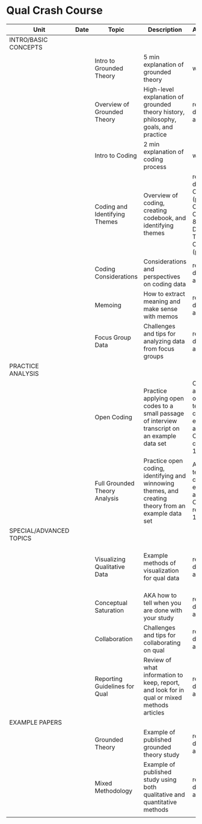# Qual Crash Course

| Unit                    | Date | Topic                         | Description                                                                                          | Assignment                                                                                                     | Material                                                                                                                                                                                                                                                                        |
|-------------------------|------|-------------------------------|------------------------------------------------------------------------------------------------------|----------------------------------------------------------------------------------------------------------------|---------------------------------------------------------------------------------------------------------------------------------------------------------------------------------------------------------------------------------------------------------------------------------|
| INTRO/BASIC CONCEPTS    |      |                               |                                                                                                      |                                                                                                                |                                                                                                                                                                                                                                                                                 |
|                         |      | Intro to Grounded Theory      | 5 min explanation of grounded theory                                                                 | watch video                                                                                                    | [GT video](https://www.youtube.com/watch?v=tirZ7ktPW64)                                                                                                                                                                                                                         |
|                         |      | Overview of Grounded Theory   | High-level explanation of grounded theory history, philosophy, goals, and practice                   | read and discuss article                                                                                       | [GT reading](./readings/grounded_theory_intro.pdf)                                                                                                                                                                                                                              |
|                         |      | Intro to Coding               | 2 min explanation of coding process                                                                  | watch video                                                                                                    | [coding video](https://www.youtube.com/watch?v=6_gZuEm3Op0)                                                                                                                                                                                                                     |
|                         |      | Coding and Identifying Themes | Overview of coding, creating codebook, and identifying themes                                        | read and discuss: Codebook (p 71-73), Coding for Content (p 85-86), Discovering Themes to Conclusion (p 86-96) | <a target="_blank" href="./readings/applied_thematic_analysis.pdf#page=71">thematic analysis readings</a>                                                                                                                                                                                                            |
|                         |      | Coding Considerations         | Considerations and perspectives on coding data                                                       | read and discuss article                                                                                       | [coding reading](./readings/coding_considerations.pdf)                                                                                                                                                                                                                          |
|                         |      | Memoing                       | How to extract meaning and make sense with memos                                                     | read and discuss article                                                                                       | [memo reading](./readings/memoing.pdf)                                                                                                                                                                                                                                          |
|                         |      | Focus Group Data              | Challenges and tips for analyzing data from focus groups                                             | read and discuss article                                                                                       | [focus group reading](./readings/analyzing_focus_groups.pdf)                                                                                                                                                                                                                    |
| PRACTICE ANALYSIS       |      |                               |                                                                                                      |                                                                                                                |                                                                                                                                                                                                                                                                                 |
|                         |      | Open Coding                   | Practice applying open codes to a small passage of interview transcript on an example data set       | Open-code a passage of teresa text, compare to each other and Charmaz's codes (p 173)                          | [intro to data set](./practice_analysis/teresa_texts/background_dont_code.pdf); <br> [data set for open coding practice](./practice_analysis/teresa_texts/open_code_practice.pdf); <br> <a target="_blank" href="./readings/five_ways_of_doing_qual.pdf#page=187">Charmaz codes (no peaking!)</a>                                            |
|                         |      | Full Grounded Theory Analysis | Practice open coding, identifying and winnowing themes, and creating theory from an example data set | Analyze full teresa text, compare to each other and Charmaz's results (p 178-198)                              | [teresa free response data](./practice_analysis/teresa_texts/full_analysis_practice/teresa_free_response.pdf); <br> [teresa interview data](./practice_analysis/teresa_texts/full_analysis_practice/teresa_interview.pdf); <br> <a target="_blank" href="./readings/five_ways_of_doing_qual.pdf#page=190">Charmaz results (no peaking!)</a> |
| SPECIAL/ADVANCED TOPICS |      |                               |                                                                                                      |                                                                                                                |                                                                                                                                                                                                                                                                                 |
|                         |      | Visualizing Qualitative Data  | Example methods of visualization for qual data                                                       | read and discuss articles                                                                                      | [matrices and networks reading](./readings/mats_networks.pdf); <br> [network analysis reading](./readings/network_qual.pdf)                                                                                                                                                          |
|                         |      | Conceptual Saturation         | AKA how to tell when you are done with your study                                                    | read and discuss article                                                                                       | [saturation reading](./readings/saturation.pdf)                                                                                                                                                                                                                                 |
|                         |      | Collaboration                 | Challenges and tips for collaborating on qual                                                        | read and discuss article                                                                                       | [collaboration reading](./readings/collaboration.pdf)                                                                                                                                                                                                                            |
|                         |      | Reporting Guidelines for Qual | Review of what information to keep, report, and look for in qual or mixed methods articles           | read and discuss article                                                                                       | [qual reporting reading](./readings/reporting_guidelines.pdf)                                                                                                                                                                                                                    |
| EXAMPLE PAPERS          |      |                               |                                                                                                      |                                                                                                                |                                                                                                                                                                                                                                                                                 |
|                         |      | Grounded Theory               | Example of published grounded theory study                                                           | read and discuss article                                                                                       | [grounded theory example reading](./readings/example_qual.pdf)                                                                                                                                                                                                                  |
|                         |      | Mixed Methodology             | Example of published study using both qualitative and quantitative methods                           | read and discuss article                                                                                       | [mixed methods reading](./readings/example_mixed_methods.pdf)                                                                                                                                                                                                                   |
|                         |      |                               |                                                                                                      |                                                                                                                |                                                                                                                                                                                                                                                                                 |
